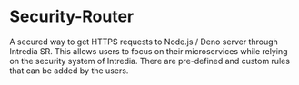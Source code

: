 # Security-Router
A secured way to get HTTPS requests to Node.js / Deno server through Intredia SR. This allows users to focus on their microservices while relying on the security system of Intredia. There are pre-defined and custom rules that can be added by the users. 
